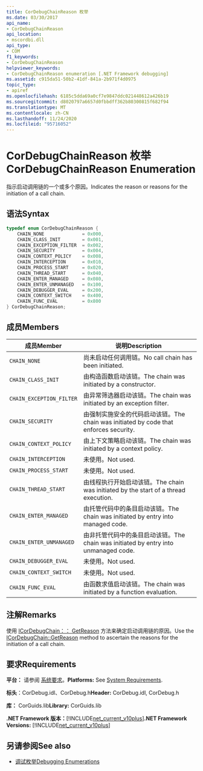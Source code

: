 ```yaml
---
title: CorDebugChainReason 枚举
ms.date: 03/30/2017
api_name:
- CorDebugChainReason
api_location:
- mscordbi.dll
api_type:
- COM
f1_keywords:
- CorDebugChainReason
helpviewer_keywords:
- CorDebugChainReason enumeration [.NET Framework debugging]
ms.assetid: c915da51-50b2-41df-841a-2b971f4d0975
topic_type:
- apiref
ms.openlocfilehash: 6185c5dda69a0cf7e9847ddc021448612a426b19
ms.sourcegitcommit: d8020797a6657d0fbbdff362b80300815f682f94
ms.translationtype: MT
ms.contentlocale: zh-CN
ms.lasthandoff: 11/24/2020
ms.locfileid: "95716052"
---
```

# <a name="cordebugchainreason-enumeration"></a><span data-ttu-id="6c5f2-102">CorDebugChainReason 枚举</span><span class="sxs-lookup"><span data-stu-id="6c5f2-102">CorDebugChainReason Enumeration</span></span>

<span data-ttu-id="6c5f2-103">指示启动调用链的一个或多个原因。</span><span class="sxs-lookup"><span data-stu-id="6c5f2-103">Indicates the reason or reasons for the initiation of a call chain.</span></span>  
  
## <a name="syntax"></a><span data-ttu-id="6c5f2-104">语法</span><span class="sxs-lookup"><span data-stu-id="6c5f2-104">Syntax</span></span>  
  
```cpp  
typedef enum CorDebugChainReason {  
    CHAIN_NONE              = 0x000,  
    CHAIN_CLASS_INIT        = 0x001,  
    CHAIN_EXCEPTION_FILTER  = 0x002,  
    CHAIN_SECURITY          = 0x004,  
    CHAIN_CONTEXT_POLICY    = 0x008,  
    CHAIN_INTERCEPTION      = 0x010,  
    CHAIN_PROCESS_START     = 0x020,  
    CHAIN_THREAD_START      = 0x040,  
    CHAIN_ENTER_MANAGED     = 0x080,  
    CHAIN_ENTER_UNMANAGED   = 0x100,  
    CHAIN_DEBUGGER_EVAL     = 0x200,  
    CHAIN_CONTEXT_SWITCH    = 0x400,  
    CHAIN_FUNC_EVAL         = 0x800  
} CorDebugChainReason;  
```  
  
## <a name="members"></a><span data-ttu-id="6c5f2-105">成员</span><span class="sxs-lookup"><span data-stu-id="6c5f2-105">Members</span></span>  
  
|<span data-ttu-id="6c5f2-106">成员</span><span class="sxs-lookup"><span data-stu-id="6c5f2-106">Member</span></span>|<span data-ttu-id="6c5f2-107">说明</span><span class="sxs-lookup"><span data-stu-id="6c5f2-107">Description</span></span>|  
|------------|-----------------|  
|`CHAIN_NONE`|<span data-ttu-id="6c5f2-108">尚未启动任何调用链。</span><span class="sxs-lookup"><span data-stu-id="6c5f2-108">No call chain has been initiated.</span></span>|  
|`CHAIN_CLASS_INIT`|<span data-ttu-id="6c5f2-109">由构造函数启动该链。</span><span class="sxs-lookup"><span data-stu-id="6c5f2-109">The chain was initiated by a constructor.</span></span>|  
|`CHAIN_EXCEPTION_FILTER`|<span data-ttu-id="6c5f2-110">由异常筛选器启动该链。</span><span class="sxs-lookup"><span data-stu-id="6c5f2-110">The chain was initiated by an exception filter.</span></span>|  
|`CHAIN_SECURITY`|<span data-ttu-id="6c5f2-111">由强制实施安全的代码启动该链。</span><span class="sxs-lookup"><span data-stu-id="6c5f2-111">The chain was initiated by code that enforces security.</span></span>|  
|`CHAIN_CONTEXT_POLICY`|<span data-ttu-id="6c5f2-112">由上下文策略启动该链。</span><span class="sxs-lookup"><span data-stu-id="6c5f2-112">The chain was initiated by a context policy.</span></span>|  
|`CHAIN_INTERCEPTION`|<span data-ttu-id="6c5f2-113">未使用。</span><span class="sxs-lookup"><span data-stu-id="6c5f2-113">Not used.</span></span>|  
|`CHAIN_PROCESS_START`|<span data-ttu-id="6c5f2-114">未使用。</span><span class="sxs-lookup"><span data-stu-id="6c5f2-114">Not used.</span></span>|  
|`CHAIN_THREAD_START`|<span data-ttu-id="6c5f2-115">由线程执行开始启动该链。</span><span class="sxs-lookup"><span data-stu-id="6c5f2-115">The chain was initiated by the start of a thread execution.</span></span>|  
|`CHAIN_ENTER_MANAGED`|<span data-ttu-id="6c5f2-116">由托管代码中的条目启动该链。</span><span class="sxs-lookup"><span data-stu-id="6c5f2-116">The chain was initiated by entry into managed code.</span></span>|  
|`CHAIN_ENTER_UNMANAGED`|<span data-ttu-id="6c5f2-117">由非托管代码中的条目启动该链。</span><span class="sxs-lookup"><span data-stu-id="6c5f2-117">The chain was initiated by entry into unmanaged code.</span></span>|  
|`CHAIN_DEBUGGER_EVAL`|<span data-ttu-id="6c5f2-118">未使用。</span><span class="sxs-lookup"><span data-stu-id="6c5f2-118">Not used.</span></span>|  
|`CHAIN_CONTEXT_SWITCH`|<span data-ttu-id="6c5f2-119">未使用。</span><span class="sxs-lookup"><span data-stu-id="6c5f2-119">Not used.</span></span>|  
|`CHAIN_FUNC_EVAL`|<span data-ttu-id="6c5f2-120">由函数求值启动该链。</span><span class="sxs-lookup"><span data-stu-id="6c5f2-120">The chain was initiated by a function evaluation.</span></span>|  
  
## <a name="remarks"></a><span data-ttu-id="6c5f2-121">注解</span><span class="sxs-lookup"><span data-stu-id="6c5f2-121">Remarks</span></span>  

 <span data-ttu-id="6c5f2-122">使用 [ICorDebugChain：： GetReason](icordebugchain-getreason-method.md) 方法来确定启动调用链的原因。</span><span class="sxs-lookup"><span data-stu-id="6c5f2-122">Use the [ICorDebugChain::GetReason](icordebugchain-getreason-method.md) method to ascertain the reasons for the initiation of a call chain.</span></span>  
  
## <a name="requirements"></a><span data-ttu-id="6c5f2-123">要求</span><span class="sxs-lookup"><span data-stu-id="6c5f2-123">Requirements</span></span>  

 <span data-ttu-id="6c5f2-124">**平台：** 请参阅 [系统要求](../../get-started/system-requirements.md)。</span><span class="sxs-lookup"><span data-stu-id="6c5f2-124">**Platforms:** See [System Requirements](../../get-started/system-requirements.md).</span></span>  
  
 <span data-ttu-id="6c5f2-125">**标头**：CorDebug.idl、CorDebug.h</span><span class="sxs-lookup"><span data-stu-id="6c5f2-125">**Header:** CorDebug.idl, CorDebug.h</span></span>  
  
 <span data-ttu-id="6c5f2-126">**库：** CorGuids.lib</span><span class="sxs-lookup"><span data-stu-id="6c5f2-126">**Library:** CorGuids.lib</span></span>  
  
 <span data-ttu-id="6c5f2-127">**.NET Framework 版本：**[!INCLUDE[net_current_v10plus](../../../../includes/net-current-v10plus-md.md)]</span><span class="sxs-lookup"><span data-stu-id="6c5f2-127">**.NET Framework Versions:** [!INCLUDE[net_current_v10plus](../../../../includes/net-current-v10plus-md.md)]</span></span>  
  
## <a name="see-also"></a><span data-ttu-id="6c5f2-128">另请参阅</span><span class="sxs-lookup"><span data-stu-id="6c5f2-128">See also</span></span>

- [<span data-ttu-id="6c5f2-129">调试枚举</span><span class="sxs-lookup"><span data-stu-id="6c5f2-129">Debugging Enumerations</span></span>](debugging-enumerations.md)
